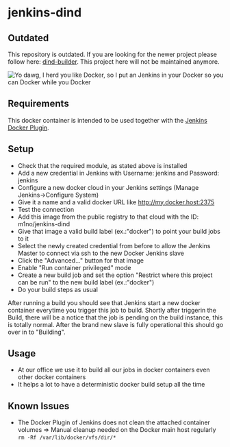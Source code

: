 jenkins-dind
============

Outdated
-----
This repository is outdated. If you are looking for the newer project please follow here: [dind-builder](https://github.com/m1no/dind-builder). This project here will not be maintained anymore.

![Yo dawg, I herd you like Docker, so I put an Jenkins in your Docker so you can Docker while you Docker](https://i.chzbgr.com/maxW500/8402324480/h76778BF0/)

Requirements
-----
This docker container is intended to be used together with the [Jenkins Docker Plugin](https://wiki.jenkins-ci.org/display/JENKINS/Docker+Plugin).

Setup
-----
* Check that the required module, as stated above is installed
* Add a new credential in Jenkins with Username: jenkins and Password: jenkins
* Configure a new docker cloud in your Jenkins settings (Manage Jenkins->Configure System)
 * Give it a name and a valid docker URL like http://my.docker.host:2375
 * Test the connection
 * Add this image from the public registry to that cloud with the ID: m1no/jenkins-dind
 * Give that image a valid build label (ex.:"docker") to point your build jobs to it
 * Select the newly created credential from before to allow the Jenkins Master to connect
   via ssh to the new Docker Jenkins slave
 * Click the "Advanced..." button for that image
 * Enable "Run container privileged" mode
* Create a new build job and set the option "Restrict where this project can be run" to
  the new build label (ex.:"docker")
* Do your build steps as usual

After running a build you should see that Jenkins start a new docker container
everytime you trigger this job to build. Shortly after triggerin the Build, there will
be a notice that the job is pending on the build instance, this is totally normal. After
the brand new slave is fully operational this should go over in to "Building".

Usage
-----
* At our office we use it to build all our jobs in docker containers even
  other docker containers
* It helps a lot to have a deterministic docker build setup all the time

Known Issues
------------
* The Docker Plugin of Jenkins does not clean the attached container volumes
  => Manual cleanup needed on the Docker main host regularly
  ```rm -Rf /var/lib/docker/vfs/dir/*```
